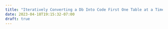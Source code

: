 ```yaml
---
title: "Iteratively Converting a Db Into Code First One Table at a Time"
date: 2023-04-18T19:15:32-07:00
draft: true
---
```


